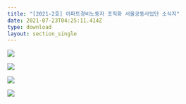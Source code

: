 ```yaml
---
title: "[2021-2호] 아파트경비노동자 조직화 서울공동사업단 소식지"
date: 2021-07-23T04:25:11.414Z
type: download
layout: section_single
---
```

![](/uploads/p1.jpg)

![](/uploads/p2.jpg)

![](/uploads/p3.jpg)

![](/uploads/p4.jpg)